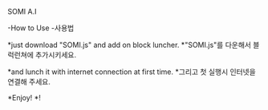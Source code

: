 SOMI A.I

-How to Use
-사용법

*just download "SOMI.js" and add on block luncher.
*"SOMI.js"를 다운해서 블럭런쳐에 추가시키세요.

*and lunch it with internet connection at first time.
*그리고 첫 실행시 인터넷을 연결해 주세요.

*Enjoy!
*!